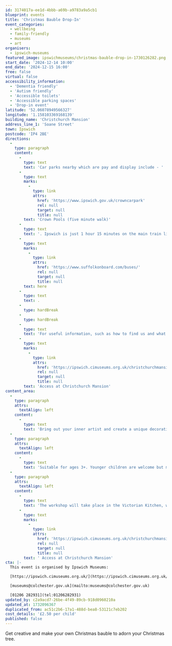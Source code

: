 ```yaml
---
id: 3174017a-ee1d-4bbb-a69b-a9783a9a5cb1
blueprint: events
title: 'Christmas Bauble Drop-In'
event_categories:
  - wellbeing
  - family-friendly
  - museums
  - art
organisers:
  - ipswich-museums
featured_image: ipswichmuseums/christmas-bauble-drop-in-1730126282.png
start_date: '2024-12-14 10:00'
end_date: '2024-12-15 16:00'
free: false
virtual: false
accessibility_information:
  - 'Dementia friendly'
  - 'Autism friendly'
  - 'Accessible toilets'
  - 'Accessible parking spaces'
  - 'Drop-in event'
latitude: '52.06078949566327'
longitude: '1.158103369168139'
building_name: 'Christchurch Mansion'
address_line_1: 'Soane Street'
town: Ipswich
postcode: 'IP4 2BE'
directions:
  -
    type: paragraph
    content:
      -
        type: text
        text: 'Car parks nearby which are pay and display include - '
      -
        type: text
        marks:
          -
            type: link
            attrs:
              href: 'https://www.ipswich.gov.uk/crowncarpark'
              rel: null
              target: null
              title: null
        text: 'Crown Pools (five minute walk)'
      -
        type: text
        text: '. Ipswich is just 1 hour 15 minutes on the main train line from London to Norwich.  Arriving at Ipswich Station the museum is approximately 20 minute walk or short bus ride to the town centre. The museum is a five minute walk from Tower Ramparts bus station in the town centre - see the latest bus timetables '
      -
        type: text
        marks:
          -
            type: link
            attrs:
              href: 'https://www.suffolkonboard.com/buses/'
              rel: null
              target: null
              title: null
        text: here
      -
        type: text
        text: .
      -
        type: hardBreak
      -
        type: hardBreak
      -
        type: text
        text: 'For useful information, such as how to find us and what facilities Christchurch Mansion has, we recommend reading our Access information: '
      -
        type: text
        marks:
          -
            type: link
            attrs:
              href: 'https://ipswich.cimuseums.org.uk/christchurchmansionaccess/'
              rel: null
              target: null
              title: null
        text: 'Access at Christchurch Mansion'
content_area:
  -
    type: paragraph
    attrs:
      textAlign: left
    content:
      -
        type: text
        text: 'Bring out your inner artist and create a unique decoration to infuse with festive memories.'
  -
    type: paragraph
    attrs:
      textAlign: left
    content:
      -
        type: text
        text: 'Suitable for ages 3+. Younger children are welcome but may not be able to participate fully in the session. Parents/carers must remain with their children throughout.'
  -
    type: paragraph
    attrs:
      textAlign: left
    content:
      -
        type: text
        text: 'The workshop will take place in the Victorian Kitchen, which is accessible to all and located on the ground floor. All materials will be supplied with instruction and support provided. For helpful information, such as how to find us and what facilities the Mansion has, we recommend reading our Access information:'
      -
        type: text
        marks:
          -
            type: link
            attrs:
              href: 'https://ipswich.cimuseums.org.uk/christchurchmansionaccess/'
              rel: null
              target: null
              title: null
        text: ' Access at Christchurch Mansion'
cta: |-
  This event is organised by Ipswich Museums:

  [https://ipswich.cimuseums.org.uk/](https://ipswich.cimuseums.org.uk/) 

  [museums@colchester.gov.uk](mailto:museums@colchester.gov.uk)

  [01206 282931](tel:01206282931)
updated_by: c2a9acd7-26be-4f49-89cb-918d0960210a
updated_at: 1732096367
duplicated_from: ac51c2b6-17a1-488d-bea8-53121c7eb202
cost_details: '£2.50 per child'
published: false
---
```

Get creative and make your own Christmas bauble to adorn your Christmas tree.